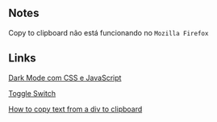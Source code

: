 ## Notes

Copy to clipboard não está funcionando no `Mozilla Firefox`

## Links

[Dark Mode com CSS e JavaScript](https://www.youtube.com/watch?v=BvhYm0BOLvA)

[Toggle Switch](https://www.w3schools.com/howto/howto_css_switch.asp)

[How to copy text from a div to clipboard](https://stackoverflow.com/questions/36639681/how-to-copy-text-from-a-div-to-clipboard)
